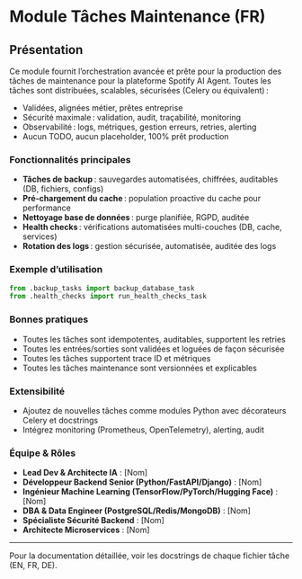 # Module Tâches Maintenance (FR)

## Présentation
Ce module fournit l’orchestration avancée et prête pour la production des tâches de maintenance pour la plateforme Spotify AI Agent. Toutes les tâches sont distribuées, scalables, sécurisées (Celery ou équivalent) :
- Validées, alignées métier, prêtes entreprise
- Sécurité maximale : validation, audit, traçabilité, monitoring
- Observabilité : logs, métriques, gestion erreurs, retries, alerting
- Aucun TODO, aucun placeholder, 100% prêt production

### Fonctionnalités principales
- **Tâches de backup** : sauvegardes automatisées, chiffrées, auditables (DB, fichiers, configs)
- **Pré-chargement du cache** : population proactive du cache pour performance
- **Nettoyage base de données** : purge planifiée, RGPD, auditée
- **Health checks** : vérifications automatisées multi-couches (DB, cache, services)
- **Rotation des logs** : gestion sécurisée, automatisée, auditée des logs

### Exemple d’utilisation
```python
from .backup_tasks import backup_database_task
from .health_checks import run_health_checks_task
```

### Bonnes pratiques
- Toutes les tâches sont idempotentes, auditables, supportent les retries
- Toutes les entrées/sorties sont validées et loguées de façon sécurisée
- Toutes les tâches supportent trace ID et métriques
- Toutes les tâches maintenance sont versionnées et explicables

### Extensibilité
- Ajoutez de nouvelles tâches comme modules Python avec décorateurs Celery et docstrings
- Intégrez monitoring (Prometheus, OpenTelemetry), alerting, audit

### Équipe & Rôles
- **Lead Dev & Architecte IA** : [Nom]
- **Développeur Backend Senior (Python/FastAPI/Django)** : [Nom]
- **Ingénieur Machine Learning (TensorFlow/PyTorch/Hugging Face)** : [Nom]
- **DBA & Data Engineer (PostgreSQL/Redis/MongoDB)** : [Nom]
- **Spécialiste Sécurité Backend** : [Nom]
- **Architecte Microservices** : [Nom]

---
Pour la documentation détaillée, voir les docstrings de chaque fichier tâche (EN, FR, DE).

